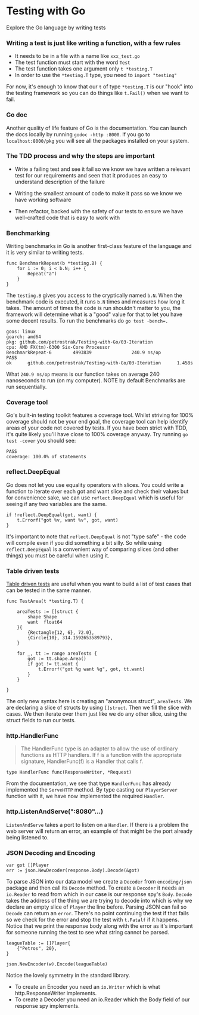 # Testing with Go
Explore the Go language by writing tests

### Writing a test is just like writing a function, with a few rules
* It needs to be in a file with a name like `xxx_test.go`
* The test function must start with the word `Test`
* The test function takes one argument only `t *testing.T`
* In order to use the `*testing.T` type, you need to `import "testing"`

For now, it's enough to know that our `t` of type `*testing.T` is our "hook" into the testing framework so you can do things like `t.Fail()` when we want to fail.

### Go doc

Another quality of life feature of Go is the documentation. You can launch the docs locally by running `godoc -http :8000`. If you go to `localhost:8000/pkg` you will see all the packages installed on your system.

### The TDD process and why the steps are important

* Write a failing test and see it fail so we know we have written a relevant test for our requirements and seen that it produces an   easy to understand description of the failure

* Writing the smallest amount of code to make it pass so we know we have working software

* Then refactor, backed with the safety of our tests to ensure we have well-crafted code that is easy to work with

### Benchmarking

Writing benchmarks in Go is another first-class feature of the language and it is very similar to writing tests.

```
func BenchmarkRepeat(b *testing.B) {
    for i := 0; i < b.N; i++ {
        Repeat("a")
    }
}
```

The `testing.B` gives you access to the cryptically named `b.N`.
When the benchmark code is executed, it runs `b.N` times and measures how long it takes.
The amount of times the code is run shouldn't matter to you, the framework will determine what is a "good" value for that to let you have some decent results.
To run the benchmarks do `go test -bench=.`

```
goos: linux
goarch: amd64
pkg: github.com/petrostrak/Testing-with-Go/03-Iteration
cpu: AMD FX(tm)-6300 Six-Core Processor             
BenchmarkRepeat-6        4993839               240.9 ns/op
PASS
ok      github.com/petrostrak/Testing-with-Go/03-Iteration      1.458s
```
What `240.9 ns/op` means is our function takes on average 240 nanoseconds to run (on my computer).
NOTE by default Benchmarks are run sequentially.

### Coverage tool
Go's built-in testing toolkit features a coverage tool. Whilst striving for 100% coverage should not be your end goal, the coverage tool can help identify areas of your code not covered by tests. If you have been strict with TDD, it's quite likely you'll have close to 100% coverage anyway.
Try running `go test -cover` you should see:
```
PASS
coverage: 100.0% of statements
```
### reflect.DeepEqual
Go does not let you use equality operators with slices. You could write a function to iterate over each got and want slice and check their values but for convenience sake, we can use `reflect.DeepEqual` which is useful for seeing if any two variables are the same.
```
if !reflect.DeepEqual(got, want) {
	t.Errorf("got %v, want %v", got, want)
}
```

It's important to note that `reflect.DeepEqual` is not "type safe" - the code will compile even if you did something a bit silly. So while using `reflect.DeepEqual` is a convenient way of comparing slices (and other things) you must be careful when using it.

### Table driven tests
[Table driven tests](https://github.com/golang/go/wiki/TableDrivenTests) are useful when you want to build a list of test cases that can be tested in the same manner.
```
func TestArea(t *testing.T) {

    areaTests := []struct {
        shape Shape
        want  float64
    }{
        {Rectangle{12, 6}, 72.0},
        {Circle{10}, 314.1592653589793},
    }

    for _, tt := range areaTests {
        got := tt.shape.Area()
        if got != tt.want {
            t.Errorf("got %g want %g", got, tt.want)
        }
    }

}
```
The only new syntax here is creating an "anonymous struct", `areaTests`. We are declaring a slice of structs by using `[]struct`. Then we fill the slice with cases. We then iterate over them just like we do any other slice, using the struct fields to run our tests.

### http.HandlerFunc

>The HandlerFunc type is an adapter to allow the use of ordinary functions as HTTP handlers. If f is a function with the appropriate signature, HandlerFunc(f) is a Handler that calls f.
```
type HandlerFunc func(ResponseWriter, *Request)
```

From the documentation, we see that type `HandlerFunc` has already implemented the `ServeHTTP` method. By type casting our `PlayerServer` function with it, we have now implemented the required `Handler`.

### http.ListenAndServe(":8080"...)
`ListenAndServe` takes a port to listen on a `Handler`. If there is a problem the web server will return an error, an example of that might be the port already being listened to.

### JSON Decoding and Encoding
```
var got []Player
err := json.NewDecoder(response.Body).Decode(&got)
```
To parse JSON into our data model we create a `Decoder` from `encoding/json` package and then call its `Decode` method. To create a `Decoder` it needs an `io.Reader` to read from which in our case is our response spy's `Body`.
`Decode` takes the address of the thing we are trying to decode into which is why we declare an empty slice of `Player` the line before.
Parsing JSON can fail so `Decode` can return an `error`. There's no point continuing the test if that fails so we check for the error and stop the test with `t.Fatalf` if it happens. Notice that we print the response body along with the error as it's important for someone running the test to see what string cannot be parsed.

```
leagueTable := []Player{
    {"Petros", 20},
}

json.NewEncoder(w).Encode(leagueTable)
```
Notice the lovely symmetry in the standard library.
* To create an Encoder you need an `io.Writer` which is what http.ResponseWriter implements.
* To create a Decoder you need an io.Reader which the Body field of our response spy implements.












